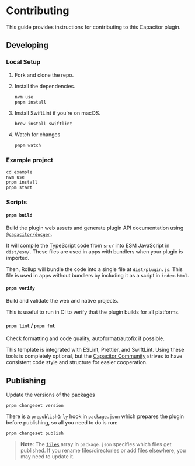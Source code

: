 # Contributing

This guide provides instructions for contributing to this Capacitor plugin.

## Developing

### Local Setup

1. Fork and clone the repo.
1. Install the dependencies.

    ```shell
    nvm use
    pnpm install
    ```

1. Install SwiftLint if you're on macOS.

    ```shell
    brew install swiftlint
    ```

1. Watch for changes

    ```shell
    pnpm watch
    ```

### Example project

```shell
cd example
nvm use
pnpm install
pnpm start
```

### Scripts

#### `pnpm build`

Build the plugin web assets and generate plugin API documentation using [`@capacitor/docgen`](https://github.com/ionic-team/capacitor-docgen).

It will compile the TypeScript code from `src/` into ESM JavaScript in `dist/esm/`. These files are used in apps with bundlers when your plugin is imported.

Then, Rollup will bundle the code into a single file at `dist/plugin.js`. This file is used in apps without bundlers by including it as a script in `index.html`.

#### `pnpm verify`

Build and validate the web and native projects.

This is useful to run in CI to verify that the plugin builds for all platforms.

#### `pnpm lint` / `pnpm fmt`

Check formatting and code quality, autoformat/autofix if possible.

This template is integrated with ESLint, Prettier, and SwiftLint. Using these tools is completely optional, but the [Capacitor Community](https://github.com/capacitor-community/) strives to have consistent code style and structure for easier cooperation.

## Publishing

Update the versions of the packages

```shell
pnpm changeset version
```

There is a `prepublishOnly` hook in `package.json` which prepares the plugin before publishing, so all you need to do is run:

```shell
pnpm changeset publish
```

> **Note**: The [`files`](https://docs.npmjs.com/cli/v7/configuring-npm/package-json#files) array in `package.json` specifies which files get published. If you rename files/directories or add files elsewhere, you may need to update it.
